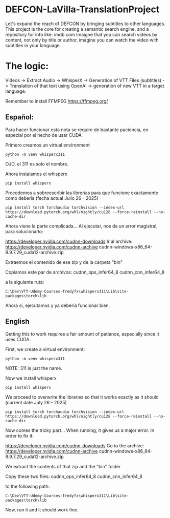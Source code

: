 # DEFCON-LaVilla-TranslationProject
Let's expand the reach of DEFCON by bringing subtitles to other languages. This project is the core for creating a semantic search engine, and a repository for info like: imdb.com Imaigne that you can search videos by content, not only by title or author, imagine you can watch the video with subtitles in your language.

# The logic:
Videos -> Extract Audio -> WhisperX -> Generation of VTT Files (subtitles) -> Translation of that text using OpenAI -> generation of new VTT in a target language.

Remember to install FFMPEG https://ffmpeg.org/

Español:
-----

Para hacer funcionar esta nota se require de bastante paciencia, en especial por el hecho de usar CUDA

Primero creamos un virtual environment

```
python -m venv whisperx311
```

OJO, el 311 es solo el nombre.

Ahora instalamos el whisperx

```
pip install whisperx
```

Procedemos a sobreescribir las librerías para que funcione exactamente como debería (fecha actual Julio 26 - 2025)

```
pip install torch torchaudio torchvision --index-url https://download.pytorch.org/whl/nightly/cu128 --force-reinstall --no-cache-dir
```

Ahora viene la parte complicada... Al ejecutar, nos da un error magistral, para solucionarlo:

https://developer.nvidia.com/cudnn-downloads Ir al archive: https://developer.nvidia.com/cudnn-archive
cudnn-windows-x86_64-8.9.7.29_cuda12-archive.zip

Extraemos el contenido de ese zip y de la carpeta "bin"

Copiamos este par de archivos:
cudnn_ops_infer64_8
cudnn_cnn_infer64_8

a la siguiente ruta:

```
C:\Dev\VTT-Udemy-Courses-fredyfx\whisperx311\Lib\site-packages\torch\lib
```

Ahora sí, ejecutamos y ya debería funcionar bien.

English
----

Getting this to work requires a fair amount of patience, especially since it uses CUDA.

First, we create a virtual environment:

```
python -m venv whisperx311
```

NOTE: 311 is just the name.

Now we install whisperx

```
pip install whisperx
```

We proceed to overwrite the libraries so that it works exactly as it should (current date July 26 - 2025)

```
pip install torch torchaudio torchvision --index-url https://download.pytorch.org/whl/nightly/cu128 --force-reinstall --no-cache-dir
```

Now comes the tricky part... When running, it gives us a major error. In order to fix it:

https://developer.nvidia.com/cudnn-downloads Go to the archive: https://developer.nvidia.com/cudnn-archive
cudnn-windows-x86_64-8.9.7.29_cuda12-archive.zip

We extract the contents of that zip and the "bin" folder

Copy these two files:
cudnn_ops_infer64_8
cudnn_cnn_infer64_8

to the following path:

```
C:\Dev\VTT-Udemy-Courses-fredyfx\whisperx311\Lib\site-packages\torch\lib
```

Now, run it and it should work fine.